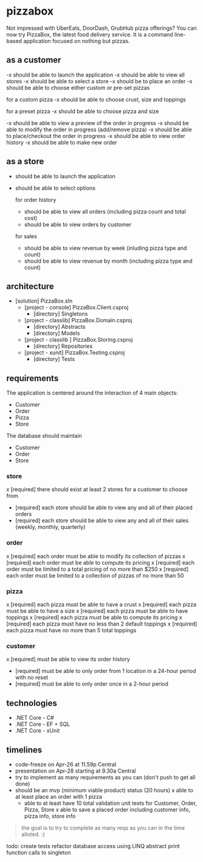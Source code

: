 # pizzabox

Not impressed with UberEats, DoorDash, GrubHub pizza offerings?
You can now try PizzaBox, the latest food delivery service.
It is a command line-based application focused on nothing but pizzas.

## as a customer

-x should be able to launch the application
-x should be able to view all stores
-x should be able to select a store
-x should be to place an order
-x should be able to choose either custom or pre-set pizzas

  for a custom pizza
  -x should be able to choose crust, size and toppings

  for a preset pizza
  -x should be able to choose pizza and size

-x should be able to view a preview of the order in progress
-x should be able to modify the order in progress (add/remove pizza)
-x should be able to place/checkout the order in progress
-x should be able to view order history
-x should be able to make new order

## as a store

- should be able to launch the application
- should be able to select options

  for order history
  - should be able to view all orders (including pizza count and total cost)
  - should be able to view orders by customer

  for sales
  - should be able to view revenue by week (inluding pizza type and count)
  - should be able to view revenue by month (including pizza type and count)

## architecture

- [solution] PizzaBox.sln
  - [project - console] PizzaBox.Client.csproj
    - [directory] Singletons
  - [project - classlib] PizzaBox.Domain.csproj
    - [directory] Abstracts
    - [directory] Models
  - [project - classlib ] PizzaBox.Storing.csproj
    - [directory] Repositories
  - [project - xunit] PizzaBox.Testing.csproj
    - [directory] Tests

## requirements

The application is centered around the interaction of 4 main objects:
- Customer
- Order
- Pizza
- Store

The database should maintain
- Customer
- Order
- Store

### store

x [required] there should exist at least 2 stores for a customer to choose from
+ [required] each store should be able to view any and all of their placed orders
+ [required] each store should be able to view any and all of their sales (weekly, monthly, quarterly)

### order

x [required] each order must be able to modify its collection of pizzas
x [required] each order must be able to compute its pricing
x [required] each order must be limited to a total pricing of no more than $250
x [required] each order must be limited to a collection of pizzas of no more than 50

### pizza

x [required] each pizza must be able to have a crust
x [required] each pizza must be able to have a size
x [required] each pizza must be able to have toppings
x [required] each pizza must be able to compute its pricing
x [required] each pizza must have no less than 2 default toppings
x [required] each pizza must have no more than 5 total toppings

### customer

x [required] must be able to view its order history
+ [required] must be able to only order from 1 location in a 24-hour period with no reset
+ [required] must be able to only order once in a 2-hour period

## technologies

+ .NET Core - C#
+ .NET Core - EF + SQL
+ .NET Core - xUnit

## timelines

- code-freeze on Apr-26 at 11.59p Central
- presentation on Apr-28 starting at 9.30a Central
- try to implement as many requirements as you can (don't push to get all done)
- should be an mvp (minimum viable product) status (20 hours)
  x able to at least place an order with 1 pizza
  - able to at least have 10 total validation unit tests for Customer, Order, Pizza, Store
  x able to save a placed order including customer info, pizza info, store info

> the goal is to try to complete as many reqs as you can in the time alloted. :)

todo:
  create tests
  refactor database access using LINQ
  abstract print function calls to singleton
